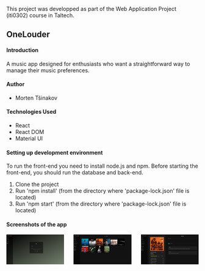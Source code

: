 This project was developped as part of the Web Application Project (iti0302) course in Taltech.

## OneLouder

#### Introduction

A music app designed for enthusiasts who want a straightforward way to manage their music preferences.

#### Author

- Morten Tšinakov

#### Technologies Used

- React
- React DOM
- Material UI

#### Setting up development environment

To run the front-end you need to install node.js and npm.
Before starting the front-end, you should run the database and back-end.

1. Clone the project
2. Run 'npm install' (from the directory where 'package-lock.json' file is located)
3. Run 'npm start' (from the directory where 'package-lock.json' file is located)

#### Screenshots of the app

<div style="display:flex; justify-content: space-between;">
    <img src="screenshots/onelouder_01.png" alt="Screenshot 1" style="width:30%;">
    <img src="screenshots/onelouder_02.png" alt="Screenshot 1" style="width:30%;">
    <img src="screenshots/onelouder_03.png" alt="Screenshot 1" style="width:30%;">
</div>

